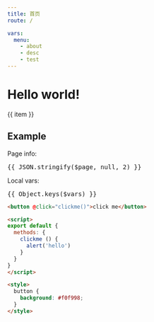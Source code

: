```yaml
---
title: 首页
route: /

vars:
  menu:
    - about
    - desc
    - test
---
```


# Hello world!

<router-link v-for="item in $vars.menu" :key="item" :to="item">
{{ item }}
</router-link>

## Example

Page info:

<pre>
{{ JSON.stringify($page, null, 2) }}
</pre>

Local vars:

<pre>
{{ Object.keys($vars) }}
</pre>


```html
<button @click="clickme()">click me</button>

<script>
export default {
  methods: {
    clickme () {
      alert('hello')
    }
  }
}
</script>

<style>
  button {
    background: #f0f998;
  }
</style>
```
